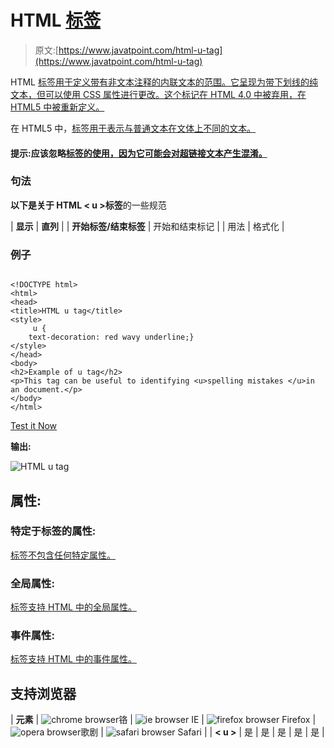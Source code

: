# HTML <u>标签</u>

> 原文:[https://www.javatpoint.com/html-u-tag](https://www.javatpoint.com/html-u-tag)

HTML <u>标签用于定义带有非文本注释的内联文本的范围。它呈现为带下划线的纯文本，但可以使用 CSS 属性进行更改。这个标记在 HTML 4.0 中被弃用，在 HTML5 中被重新定义。</u>

在 HTML5 中，<u>标签用于表示与普通文本在文体上不同的文本。</u>

#### 提示:应该忽略<u>标签的使用，因为它可能会对超链接文本产生混淆。</u>

### 句法

**以下是关于 HTML < u >标签**的一些规范

| **显示** | **直列** |
| **开始标签/结束标签** | 开始和结束标记 |
| 用法 | 格式化 |

### 例子

```

<!DOCTYPE html>
<html>
<head>
<title>HTML u tag</title>
<style>
     u {
    text-decoration: red wavy underline;}
</style>
</head>
<body>
<h2>Example of u tag</h2>
<p>This tag can be useful to identifying <u>spelling mistakes </u>in an document.</p>
</body>
</html>

```

[Test it Now](https://www.javatpoint.com/oprweb/test.jsp?filename=htmlutag)

**输出:**

![HTML u tag](../Images/2e2657a83acabc05c625447f01160c40.png)

## 属性:

### 特定于标签的属性:

<u>标签不包含任何特定属性。</u>

### 全局属性:

<u>标签支持 HTML 中的全局属性。</u>

### 事件属性:

<u>标签支持 HTML 中的事件属性。</u>

## 支持浏览器

| **元素** | ![chrome browser](../Images/4fbdc93dc2016c5049ed108e7318df19.png)铬 | ![ie browser](../Images/83dd23df1fe8373fd5bf054b2c1dd88b.png) IE | ![firefox browser](../Images/4f001fff393888a8a807ed29b28145d1.png) Firefox | ![opera browser](../Images/6cad4a592cc69a052056a0577b4aac65.png)歌剧 | ![safari browser](../Images/a0f6a9711a92203c5dc5c127fe9c9fca.png) Safari |
| **< u >** | 是 | 是 | 是 | 是 | 是 |